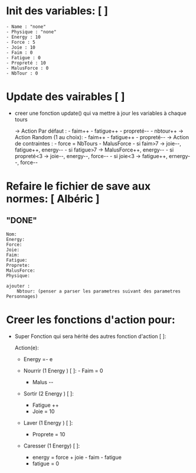 # Init des variables: [ ]
    - Name : "none"
    - Physique : "none"
    - Energy : 10
    - Force : 5
    - Joie : 10
    - Faim : 0
    - Fatigue : 0
    - Propreté : 10
    - MalusForce : 0
    - NbTour : 0

# Update des vairables [ ]

* creer une fonction update() qui va mettre à jour les variables à chaque tours

    -> Action Par défaut :
        - faim++
        - fatigue++
        - propreté--
        - nbtour++
    -> Action Random (1 au choix):
        - faim++
        - fatigue++
        - propreté--
    -> Action de contraintes :
        - force = NbTours - MalusForce
        - si faim>7 -> joie--, fatigue++, energy--
        - si fatigue>7 -> MalusForce++, energy--
        - si propreté<3 -> joie--, energy--, force--
        - si joie<3 -> fatigue++, ernergy--, force--

# Refaire le fichier de save aux normes: [ Albéric ] 
## "DONE"
    Nom:
    Energy:
    Force:
    Joie:
    Faim:
    Fatigue:
    Proprete:
    MalusForce:
    Physique:

    ajouter :
        Nbtour: (penser a parser les parametres suivant des parametres Personnages)

# Creer les fonctions d'action pour:

* Super Fonction qui sera hérité des autres fonction d'action [ ]:
    
    Action(e):
    - Energy =- e

     - Nourrir (1 Energy ) [ ]:
           - Faim = 0
          - Malus --

     - Sortir (2 Energy ) [ ]:
          - Fatigue ++
          - Joie = 10

    - Laver (1 Energy ) [ ]:
        - Proprete = 10

    - Caresser (1 Energy) [ ]:
        - energy = force + joie - faim - fatigue
        - fatigue = 0
